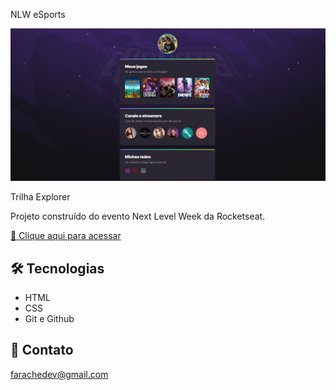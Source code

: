 NLW eSports

![preview](./github/preview.png)

Trilha Explorer

Projeto construído do evento Next Level Week da Rocketseat.

[🔗 Clique aqui para acessar](https://isadorafarache.github.io/nlw-esports-explorer/)


## 🛠 Tecnologias

- HTML
- CSS
- Git e Github

## 🖤 Contato

farachedev@gmail.com
